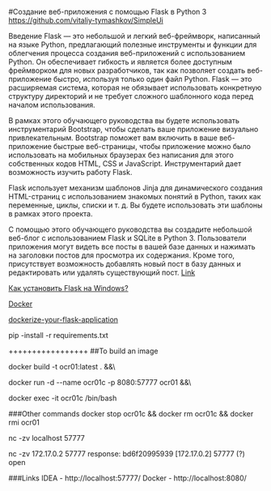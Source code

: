 #Создание веб-приложения с помощью Flask в Python 3
https://github.com/vitaliy-tymashkov/SimpleUi

Введение
Flask — это небольшой и легкий веб-фреймворк, написанный на языке Python, предлагающий полезные инструменты и функции для облегчения процесса создания веб-приложений с использованием Python. Он обеспечивает гибкость и является более доступным фреймворком для новых разработчиков, так как позволяет создать веб-приложение быстро, используя только один файл Python. Flask — это расширяемая система, которая не обязывает использовать конкретную структуру директорий и не требует сложного шаблонного кода перед началом использования.

В рамках этого обучающего руководства вы будете использовать инструментарий Bootstrap, чтобы сделать ваше приложение визуально привлекательным. Bootstrap поможет вам включить в ваше веб-приложение быстрые веб-страницы, чтобы приложение можно было использовать на мобильных браузерах без написания для этого собственных кодов HTML, CSS и JavaScript. Инструментарий дает возможность изучить работу Flask.

Flask использует механизм шаблонов Jinja для динамического создания HTML-страниц с использованием знакомых понятий в Python, таких как переменные, циклы, списки и т. д. Вы будете использовать эти шаблоны в рамках этого проекта.

С помощью этого обучающего руководства вы создадите небольшой веб-блог с использованием Flask и SQLite в Python 3. Пользователи приложения могут видеть все посты в вашей базе данных и нажимать на заголовки постов для просмотра их содержания. Кроме того, присутствует возможность добавлять новый пост в базу данных и редактировать или удалять существующий пост.
[Link](https://www.digitalocean.com/community/tutorials/how-to-make-a-web-application-using-flask-in-python-3-ru)



[Как установить Flask на Windows?](https://coderoad.ru/17917254/%D0%9A%D0%B0%D0%BA-%D1%83%D1%81%D1%82%D0%B0%D0%BD%D0%BE%D0%B2%D0%B8%D1%82%D1%8C-Flask-%D0%BD%D0%B0-Windows)



[Docker](https://www.youtube.com/watch?v=QF4ZF857m44&t=1899s)

[dockerize-your-flask-application](https://runnable.com/docker/python/dockerize-your-flask-application)

pip -install -r requirements.txt


+++++++++++++++++
##To build an image

docker build -t ocr01:latest .
&&\

docker run -d --name ocr01c -p 8080:57777 ocr01 &&\


docker exec -it ocr01c /bin/bash



###Other commands
docker stop ocr01c && docker rm ocr01c && docker rmi ocr01


nc -zv localhost 57777


nc -zv 172.17.0.2 57777
response: bd6f20995939 [172.17.0.2] 57777 (?) open

###Links
IDEA - http://localhost:57777/
Docker - http://localhost:8080/